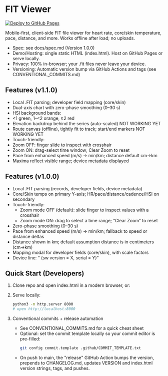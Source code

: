 # FIT Viewer

[![Deploy to GitHub Pages](https://img.shields.io/badge/Pages-Live-blue?logo=github)](https://<your-username>.github.io/<your-repo>/)

Mobile-first, client-side FIT file viewer for heart rate, core/skin temperature, pace, distance, and more. Works offline after load; no uploads.

- Spec: see docs/spec.md (Version 1.0.0)
- Demo/Hosting: single static HTML (index.html). Host on GitHub Pages or serve locally.
- Privacy: 100% in-browser; your .fit files never leave your device.
- Versioning: Automatic version bump via GitHub Actions and tags (see CONVENTIONAL_COMMITS.md)

## Features (v1.1.0)
- Local .FIT parsing; developer field mapping (core/skin)
- Dual-axis chart with zero-phase smoothing (0–30 s)
- HSI background bands:
- <1 green, 1–<2 orange, ≥2 red
- Elevation backdrop behind the series (auto-scaled) NOT WORKING YET
- Route canvas (offline), tightly fit to track; start/end markers NOT WORKING YET
- Touch-friendly:
- Zoom OFF: finger slide to inspect with crosshair
- Zoom ON: drag-select time window; Clear Zoom to reset
- Pace from enhanced speed (m/s) → min/km; distance default cm→km
- Maxima reflect visible range; device metadata displayed

## Features (v1.0.0)
- Local .FIT parsing (records, developer fields, device metadata)
- Core/Skin temps on primary Y-axis; HR/pace/distance/cadence/HSI on secondary
- Touch-friendly:
  - Zoom mode OFF (default): slide finger to inspect values with a crosshair
  - Zoom mode ON: drag to select a time range; “Clear Zoom” to reset
- Zero-phase smoothing (0–30 s)
- Pace from enhanced speed (m/s) → min/km; fallback to speed or distance deltas
- Distance shown in km; default assumption distance is in centimeters (cm→km)
- Mapping modal for developer fields (core/skin), with scale factors
- Device line: “<brand> <product> (sw version = X, serial = Y)”

## Quick Start (Developers)
1. Clone repo and open index.html in a modern browser, or:
2. Serve locally:
   ```bash
   python3 -m http.server 8000
   # open http://localhost:8000
   ```

3. Conventional commits + release automation
   - See CONVENTIONAL_COMMITS.md for a quick cheat sheet
   - Optional: set the commit template locally so your commit editor is pre-filled:
     ```bash
     git config commit.template .github/COMMIT_TEMPLATE.txt
     ```
   - On push to main, the "release" GitHub Action bumps the version, prepends to CHANGELOG.md, updates VERSION and index.html version strings, tags, and pushes.
